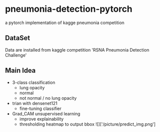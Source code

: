 # pneumonia-detection-pytorch
a pytorch implementation of kagge pneumonia competition
## DataSet
Data are installed from kaggle competition 'RSNA Pneumonia Detection Challenge'
## Main Idea
- 3-class classification
  - lung opacity
  - normal
  - not normal / no lung opacity
- trian with densenet121 
  - fine-tuning classifier
- Grad_CAM unsupervised learning
  - improve explainability
  - thresholding heatmap to output bbox
![]['/picture/predict_img.png']  
